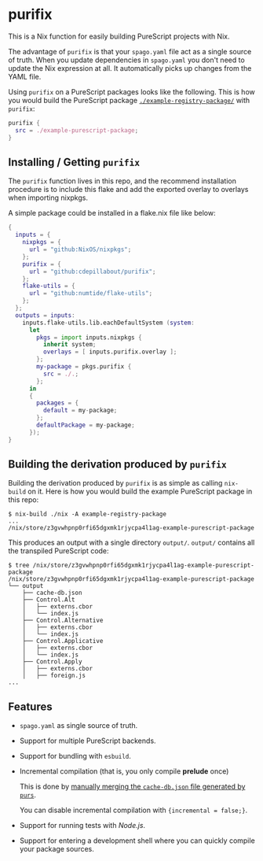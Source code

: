 # purifix

This is a Nix function for easily building PureScript projects with Nix.

The advantage of `purifix` is that your `spago.yaml` file act as a
single source of truth.  When you update dependencies in `spago.yaml` you don't
need to update the Nix expression at all.  It automatically picks up changes
from the YAML file.

Using `purifix` on a PureScript packages looks like the
following. This is how you would build the PureScript package
[`./example-registry-package/`](./example-registry-package/)
with `purifix`:


```nix
purifix {
  src = ./example-purescript-package;
}
```

## Installing / Getting `purifix`

The `purifix` function lives in this repo, and the recommend installation procedure is to include this flake and add the exported overlay to overlays when importing nixpkgs.

A simple package could be installed in a flake.nix file like below:

```nix
{
  inputs = {
    nixpkgs = {
      url = "github:NixOS/nixpkgs";
    };
    purifix = {
      url = "github:cdepillabout/purifix";
    };
    flake-utils = {
      url = "github:numtide/flake-utils";
    };
  };
  outputs = inputs:
    inputs.flake-utils.lib.eachDefaultSystem (system:
      let
        pkgs = import inputs.nixpkgs {
          inherit system;
          overlays = [ inputs.purifix.overlay ];
        };
        my-package = pkgs.purifix {
          src = ./.;
        };
      in
      {
        packages = {
          default = my-package;
        };
        defaultPackage = my-package;
      });
}
```

## Building the derivation produced by `purifix`

Building the derivation produced by `purifix` is as simple as calling
`nix-build` on it.  Here is how you would build the example PureScript package
in this repo:

```console
$ nix-build ./nix -A example-registry-package
...
/nix/store/z3gvwhpnp0rfi65dgxmk1rjycpa4l1ag-example-purescript-package
```

This produces an output with a single directory `output/`.  `output/` contains
all the transpiled PureScript code:

```console
$ tree /nix/store/z3gvwhpnp0rfi65dgxmk1rjycpa4l1ag-example-purescript-package
/nix/store/z3gvwhpnp0rfi65dgxmk1rjycpa4l1ag-example-purescript-package
└── output
    ├── cache-db.json
    ├── Control.Alt
    │   ├── externs.cbor
    │   └── index.js
    ├── Control.Alternative
    │   ├── externs.cbor
    │   └── index.js
    ├── Control.Applicative
    │   ├── externs.cbor
    │   └── index.js
    ├── Control.Apply
    │   ├── externs.cbor
    │   ├── foreign.js
...
```

## Features

- `spago.yaml` as single source of truth.
- Support for multiple PureScript backends.
- Support for bundling with `esbuild`.
- Incremental compilation (that is, you only compile __prelude__ once)

  This is done by [manually merging the `cache-db.json` file generated by `purs`](https://github.com/purescript/spago/issues/527#issuecomment-566981224).
  
  You can disable incremental compilation with `{incremental = false;}`.
- Support for running tests with *Node.js*.
- Support for entering a development shell where you can quickly compile your package sources.
